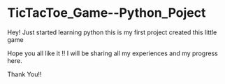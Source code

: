 # TicTacToe_Game--Python_Poject

Hey! Just started learning python 
this is my first project created this little game
 
Hope you all like it !!
I will be sharing all my experiences and my progress here.

Thank You!!
